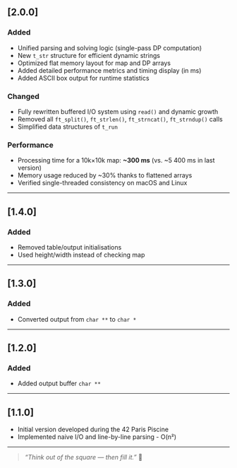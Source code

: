 ## [2.0.0]
### Added
- Unified parsing and solving logic (single-pass DP computation)
- New `t_str` structure for efficient dynamic strings
- Optimized flat memory layout for map and DP arrays
- Added detailed performance metrics and timing display (in ms)
- Added ASCII box output for runtime statistics

### Changed
- Fully rewritten buffered I/O system using `read()` and dynamic growth
- Removed all `ft_split()`, `ft_strlen()`, `ft_strncat()`, `ft_strndup()` calls
- Simplified data structures of `t_run`

### Performance
- Processing time for a 10k×10k map: **~300 ms** (vs. ~5 400 ms in last version)
- Memory usage reduced by ~30% thanks to flattened arrays
- Verified single-threaded consistency on macOS and Linux

---

## [1.4.0]
### Added
- Removed table/output initialisations
- Used height/width instead of checking map

---

## [1.3.0]
### Added
- Converted output from `char **` to `char *`

---

## [1.2.0]
### Added
- Added output buffer `char **`

---

## [1.1.0]
- Initial version developed during the 42 Paris Piscine
- Implemented naive I/O and line-by-line parsing - O(n²)

---

> _“Think out of the square — then fill it.”_ 🧠
